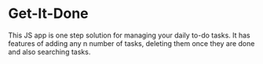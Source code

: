 # Get-It-Done
This JS app is one step solution for managing your daily to-do tasks. It has features of adding any n number of tasks, deleting them once they are done and also searching tasks.
